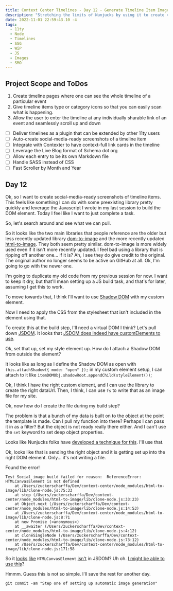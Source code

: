 ```yaml
---
title: Context Center Timelines - Day 12 - Generate Timeline Item Image
description: "Stretching the limits of Nunjucks by using it to create valid JSON."
date: 2022-11-01 22:59:43.10 -4
tags:
  - 11ty
  - Node
  - Timelines
  - SSG
  - WiP
  - JS
  - Images
  - SMO
---
```


## Project Scope and ToDos

1. Create timeline pages where one can see the whole timeline of a particular event
2. Give timeline items type or category icons so that you can easily scan what is happening.
3. Allow the user to enter the timeline at any individually sharable link of an event and seamlessly scroll up and down

- [ ] Deliver timelines as a plugin that can be extended by other 11ty users
- [ ] Auto-create social-media-ready screenshots of a timeline item
- [ ] Integrate with Contexter to have context-full link cards in the timeline
- [ ] Leverage the Live Blog format of Schema dot org
- [ ] Allow each entry to be its own Markdown file
- [ ] Handle SASS instead of CSS
- [ ] Fast Scroller by Month and Year

## Day 12

Ok, so I want to create social-media-ready screenshots of timeline items. This feels like something I can do with some preexisting library pretty quickly and leverage the Javascript I wrote in my last session to build the DOM element. Today I feel like I want to just complete a task.

So, let's search around and see what we can pull.

So it looks like the two main libraries that people reference are the older but less recently updated library [dom-to-image](https://github.com/tsayen/dom-to-image) and the more recently updated [html-to-image](https://github.com/bubkoo/html-to-image). They both seem pretty similar. dom-to-image is more widely used even if it isn't more recently updated. I feel bad using a library that is ripping off another one... if it is? Ah, I see they do give credit to the original. The original author no longer seems to be active on GitHub at all. Ok, I'm going to go with the newer one.

I'm going to duplicate my old code from my previous session for now. I want to keep it dry, but that'll mean setting up a JS build task, and that's for later, assuming I get this to work.

To move towards that, I think I'll want to use [Shadow DOM](https://developer.mozilla.org/en-US/docs/Web/Web_Components/Using_shadow_DOM) with my custom element.

Now I need to apply the CSS from the stylesheet that isn't included in the element using that.

To create this at the build step, I'll need a virtual DOM I think? Let's pull down [JSDOM](https://github.com/jsdom/jsdom). It looks that [JSDOM does indeed have customElements to use](https://dev.to/ficusjs/unit-testing-web-components-with-ava-and-jsdom-2ofp).

Ok, set that up, set my style element up. How do I attach a Shadow DOM from outside the element?

It looks like as long as I define the Shadow DOM as open with `this.attachShadow({ mode: "open" });` in my custom element setup, I can attach to it like `itemDOMObj.shadowRoot.appendChild(styleElement())`;

Ok, I think I have the right custom element, and I can use the library to create the right dataUrl. Then, I think, I can use `fs` to write that as an image file for my site.

Ok, now how do I create the file during my build step?

The problem is that a bunch of my data is built on to the object at the point the template is made. Can I pull my function into there? Perhaps I can pass it in as a filter? But the object is not ready really there either. And I can't use the `set` keyword to set deep object properties.

Looks like Nunjucks folks have [developed a technique for this](https://github.com/mozilla/nunjucks/issues/313). I'll use that.

Ok, looks like that is sending the right object and it is getting set up into the right DOM element. Only... it's not writing a file.

Found the error!

```
Test Social image build failed for reason:  ReferenceError: HTMLCanvasElement is not defined
    at /Users/zuckerscharffa/Dev/context-center/node_modules/html-to-image/lib/clone-node.js:75:33
    at step (/Users/zuckerscharffa/Dev/context-center/node_modules/html-to-image/lib/clone-node.js:33:23)
    at Object.next (/Users/zuckerscharffa/Dev/context-center/node_modules/html-to-image/lib/clone-node.js:14:53)
    at /Users/zuckerscharffa/Dev/context-center/node_modules/html-to-image/lib/clone-node.js:8:71
    at new Promise (<anonymous>)
    at __awaiter (/Users/zuckerscharffa/Dev/context-center/node_modules/html-to-image/lib/clone-node.js:4:12)
    at cloneSingleNode (/Users/zuckerscharffa/Dev/context-center/node_modules/html-to-image/lib/clone-node.js:73:12)
    at /Users/zuckerscharffa/Dev/context-center/node_modules/html-to-image/lib/clone-node.js:171:58
```

So it [looks](https://github.com/plotly/plotly.js/issues/3239) [like](https://stackoverflow.com/questions/71719298/node-js-application-leveraging-jsdom-and-node-canvas-trying-to-drawimage-from) `HTMLCanvasElement` [isn't](https://stackoverflow.com/questions/71884870/react-testing-library-cant-acquire-context-from-the-given-item) in JSDOM? Uh oh. [I might be able to use this](https://www.npmjs.com/package/canvas)?

Hmmm. Guess this is not so simple. I'll save the rest for another day.

`git commit -am "Step one of setting up automatic image generation"`
